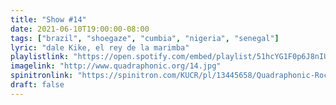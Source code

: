 ```yaml
---
title: "Show #14"
date: 2021-06-10T19:00:00-08:00
tags: ["brazil", "shoegaze", "cumbia", "nigeria", "senegal"]
lyric: "dale Kike, el rey de la marimba"
playlistlink: "https://open.spotify.com/embed/playlist/51hcYG1F0p6J8nIUhrAdyo"
imagelink: "http://www.quadraphonic.org/14.jpg"
spinitronlink: "https://spinitron.com/KUCR/pl/13445658/Quadraphonic-Rock-Block"
draft: false
---
```


